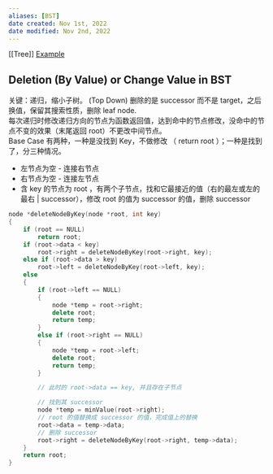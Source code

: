 ```yaml
---
aliases: [BST]
date created: Nov 1st, 2022
date modified: Nov 2nd, 2022
---
```

[[Tree]]
[Example](https://github.com/qazxcdswe123/DeathRoadToBaldness/blob/main/100.Ketangpai/013_bst.cpp)

## Deletion (By Value) or Change Value in BST
关键：递归，缩小子树。 (Top Down) 
删除的是 successor 而不是 target，之后换值，保留其搜索性质，删除 leaf node.  
每次递归时修改递归方向的节点为函数返回值，达到命中的节点修改，没命中的节点不变的效果（末尾返回 root）不更改中间节点。  
Base Case 有两种，一种是没找到 Key，不做修改 （ return root ）；一种是找到了，分三种情况。
- 左节点为空 - 连接右节点
- 右节点为空 - 连接左节点
- 含 key 的节点为 root ，有两个子节点，找和它最接近的值（右的最左或左的最右 | successor），修改 root 的值为 successor 的值，删除 successor

```c++
node *deleteNodeByKey(node *root, int key)
{
    if (root == NULL)
        return root;
    if (root->data < key)
        root->right = deleteNodeByKey(root->right, key);
    else if (root->data > key)
        root->left = deleteNodeByKey(root->left, key);
    else
    {
        if (root->left == NULL)
        {
            node *temp = root->right;
            delete root;
            return temp;
        }
        else if (root->right == NULL)
        {
            node *temp = root->left;
            delete root;
            return temp;
        }

        // 此时的 root->data == key, 并且存在子节点

        // 找到其 successor
        node *temp = minValue(root->right);
        // root 的值替换成 successor 的值，完成值上的替换
        root->data = temp->data;
        // 删除 successor
        root->right = deleteNodeByKey(root->right, temp->data);
    }
    return root;
}
```
